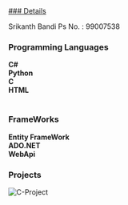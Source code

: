 <u>
  ### Details
</u>

Srikanth Bandi
Ps No. : 99007538

### Programming Languages

**C#**</br>
**Python**</br>
**C**</br>
**HTML**</br></br>

### FrameWorks

**Entity FrameWork**</br>
**ADO.NET**</br>
**WebApi**

### Projects

![C-Project](https://github.com/srikanthbandi949/M1_Cricket_Game.git)
